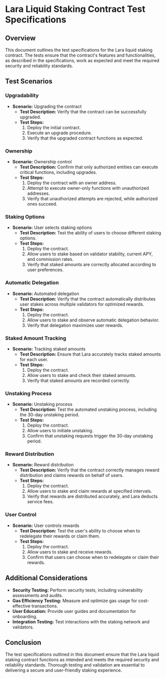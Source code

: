 # Lara Liquid Staking Contract Test Specifications

## Overview

This document outlines the test specifications for the Lara liquid staking contract. The tests ensure that the contract's features and functionalities, as described in the specifications, work as expected and meet the required security and reliability standards.

## Test Scenarios

### Upgradability

- **Scenario:** Upgrading the contract
  - **Test Description:** Verify that the contract can be successfully upgraded.
  - **Test Steps:**
    1. Deploy the initial contract.
    2. Execute an upgrade procedure.
    3. Verify that the upgraded contract functions as expected.

### Ownership

- **Scenario:** Ownership control
  - **Test Description:** Confirm that only authorized entities can execute critical functions, including upgrades.
  - **Test Steps:**
    1. Deploy the contract with an owner address.
    2. Attempt to execute owner-only functions with unauthorized addresses.
    3. Verify that unauthorized attempts are rejected, while authorized ones succeed.

### Staking Options

- **Scenario:** User selects staking options
  - **Test Description:** Test the ability of users to choose different staking options.
  - **Test Steps:**
    1. Deploy the contract.
    2. Allow users to stake based on validator stability, current APY, and commission rates.
    3. Verify that staked amounts are correctly allocated according to user preferences.

### Automatic Delegation

- **Scenario:** Automated delegation
  - **Test Description:** Verify that the contract automatically distributes user stakes across multiple validators for optimized rewards.
  - **Test Steps:**
    1. Deploy the contract.
    2. Allow users to stake and observe automatic delegation behavior.
    3. Verify that delegation maximizes user rewards.

### Staked Amount Tracking

- **Scenario:** Tracking staked amounts
  - **Test Description:** Ensure that Lara accurately tracks staked amounts for each user.
  - **Test Steps:**
    1. Deploy the contract.
    2. Allow users to stake and check their staked amounts.
    3. Verify that staked amounts are recorded correctly.

### Unstaking Process

- **Scenario:** Unstaking process
  - **Test Description:** Test the automated unstaking process, including the 30-day unstaking period.
  - **Test Steps:**
    1. Deploy the contract.
    2. Allow users to initiate unstaking.
    3. Confirm that unstaking requests trigger the 30-day unstaking period.

### Reward Distribution

- **Scenario:** Reward distribution
  - **Test Description:** Verify that the contract correctly manages reward distribution and claims rewards on behalf of users.
  - **Test Steps:**
    1. Deploy the contract.
    2. Allow users to stake and claim rewards at specified intervals.
    3. Verify that rewards are distributed accurately, and Lara deducts service fees.

### User Control

- **Scenario:** User controls rewards
  - **Test Description:** Test the user's ability to choose when to redelegate their rewards or claim them.
  - **Test Steps:**
    1. Deploy the contract.
    2. Allow users to stake and receive rewards.
    3. Confirm that users can choose when to redelegate or claim their rewards.

## Additional Considerations

- **Security Testing:** Perform security tests, including vulnerability assessments and audits.
- **Gas Efficiency Testing:** Measure and optimize gas usage for cost-effective transactions.
- **User Education:** Provide user guides and documentation for onboarding.
- **Integration Testing:** Test interactions with the staking network and validators.

## Conclusion

The test specifications outlined in this document ensure that the Lara liquid staking contract functions as intended and meets the required security and reliability standards. Thorough testing and validation are essential to delivering a secure and user-friendly staking experience.
